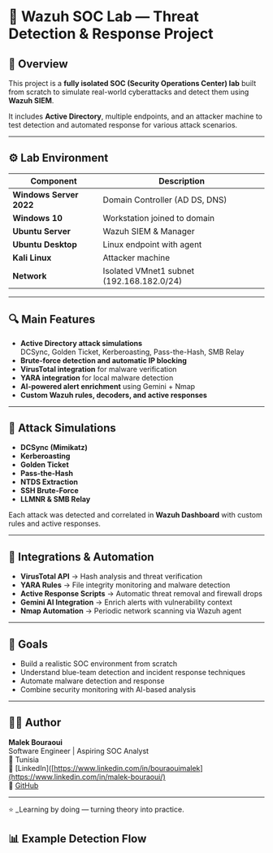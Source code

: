 # 🧠 Wazuh SOC Lab — Threat Detection & Response Project

## 📌 Overview
This project is a **fully isolated SOC (Security Operations Center) lab** built from scratch to simulate real-world cyberattacks and detect them using **Wazuh SIEM**.

It includes **Active Directory**, multiple endpoints, and an attacker machine to test detection and automated response for various attack scenarios.

---

## ⚙️ Lab Environment

| Component | Description |
|------------|-------------|
| **Windows Server 2022** | Domain Controller (AD DS, DNS) |
| **Windows 10** | Workstation joined to domain |
| **Ubuntu Server** | Wazuh SIEM & Manager |
| **Ubuntu Desktop** | Linux endpoint with agent |
| **Kali Linux** | Attacker machine |
| **Network** | Isolated VMnet1 subnet (192.168.182.0/24) |

---

## 🔍 Main Features
- **Active Directory attack simulations**  
  DCSync, Golden Ticket, Kerberoasting, Pass-the-Hash, SMB Relay  
- **Brute-force detection and automatic IP blocking**
- **VirusTotal integration** for malware verification  
- **YARA integration** for local malware detection  
- **AI-powered alert enrichment** using Gemini + Nmap  
- **Custom Wazuh rules, decoders, and active responses**

---

## 🧪 Attack Simulations
- **DCSync (Mimikatz)**
- **Kerberoasting**
- **Golden Ticket**
- **Pass-the-Hash**
- **NTDS Extraction**
- **SSH Brute-Force**
- **LLMNR & SMB Relay**

Each attack was detected and correlated in **Wazuh Dashboard** with custom rules and active responses.

---

## 🧰 Integrations & Automation
- **VirusTotal API** → Hash analysis and threat verification  
- **YARA Rules** → File integrity monitoring and malware detection  
- **Active Response Scripts** → Automatic threat removal and firewall drops  
- **Gemini AI Integration** → Enrich alerts with vulnerability context  
- **Nmap Automation** → Periodic network scanning via Wazuh agent

---

## 🧠 Goals
- Build a realistic SOC environment from scratch  
- Understand blue-team detection and incident response techniques  
- Automate malware detection and response  
- Combine security monitoring with AI-based analysis  

---

## 👨‍💻 Author
**Malek Bouraoui**  
Software Engineer | Aspiring SOC Analyst  
📍 Tunisia  
🔗 [LinkedIn]([https://www.linkedin.com/in/bouraouimalek](https://www.linkedin.com/in/malek-bouraoui/)  
🔗 [GitHub](https://github.com/BouraouiMalek)

---

⭐ _Learning by doing — turning theory into practice.


## 📊 Example Detection Flow
